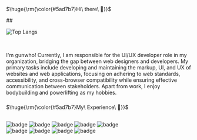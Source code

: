 <p>$\huge{\rm{\color{#5ad7b7}Hi\ there\ 👋}}$</p>
##

![Top Langs](https://github-readme-stats.vercel.app/api/top-langs/?username=who307&layout=compact)
<br>
<br>

##

I'm gunwho!
Currently, I am responsible for the UI/UX developer role in my organization, bridging the gap between web designers and developers. My primary tasks include developing and maintaining the markup, UI, and UX of websites and web applications, focusing on adhering to web standards, accessibility, and cross-browser compatibility while ensuring effective communication between stakeholders.
Apart from work, I enjoy bodybuilding and powerlifting as my hobbies.

###

<p>$\huge{\rm{\color{#5ad7b7}My\ Experience\ 🚀}}$</p>

##

![badge](https://img.shields.io/badge/HTML-239120?style=for-the-badge&logo=html5&logoColor=white)
![badge](https://img.shields.io/badge/CSS-239120?&style=for-the-badge&logo=css3&logoColor=white)
![badge](https://img.shields.io/badge/JavaScript-F7DF1E?style=for-the-badge&logo=JavaScript&logoColor=white)
![badge](https://img.shields.io/badge/jQuery-0769AD?style=for-the-badge&logo=jquery&logoColor=white)
![badge](https://img.shields.io/badge/React-20232A?style=for-the-badge&logo=react&logoColor=61DAFB)<br>
![badge](https://img.shields.io/badge/Figma-F24E1E?style=for-the-badge&logo=figma&logoColor=white)
![badge](https://img.shields.io/badge/Adobe%20Photoshop-31A8FF?logo=adobephotoshop&logoColor=fff&style=for-the-badge)
![badge](https://img.shields.io/badge/Adobe%20Illustrator-FF9A00?logo=adobeillustrator&logoColor=fff&style=for-the-badge)
![badge](https://img.shields.io/badge/GitHub-100000?style=for-the-badge&logo=github&logoColor=white)


